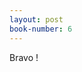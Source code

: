 ```yaml
---
layout: post
book-number: 6
---
```


<section id="content-section6" class="hidden">
    <p>Bravo !</p>
</section>